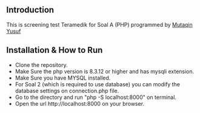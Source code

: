 ## Introduction

This is screening test Teramedik for Soal A (PHP) programmed by [Mutaqin Yusuf](https://www.linkedin.com/in/mutaqin-yusuf/)

## Installation & How to Run

- Clone the repository.
- Make Sure the php version is 8.3.12 or higher and has mysqli extension.
- Make Sure you have MYSQL installed.
- For Soal 2 (which is required to use database) you can modify the database settings on connection.php file.
- Go to the directory and run "php -S localhost:8000" on terminal.
- Open the url http://localhost:8000 on your browser.
